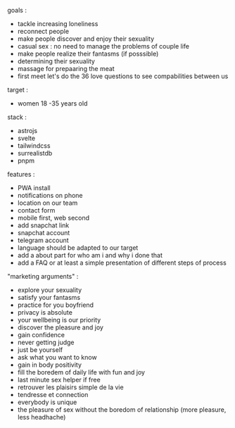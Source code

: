 goals :
 - tackle increasing loneliness
 - reconnect people
 - make people discover and enjoy their sexuality
 - casual sex : no need to manage the problems of couple life
 - make people realize their fantasms (if posssible)
 - determining their sexuality
 - massage for prepaaring the meat
 - first meet let's do the 36 love questions to see compabilities between us


target :
 - women 18 -35 years old

stack :
 - astrojs
 - svelte
 - tailwindcss
 - surrealistdb
 - pnpm

features :
 - PWA install
 - notifications on phone
 - location on our team
 - contact form
 - mobile first, web second
 - add snapchat link
 - snapchat account
 - telegram account
 - language should be adapted to our target
 - add a about part for who am i and why i done that
 - add a FAQ or at least a simple presentation of different steps of process

 "marketing arguments" :
 - explore your sexuality
 - satisfy your fantasms
 - practice for you boyfriend
 - privacy is absolute
 - your wellbeing is our priority
 - discover the pleasure and joy
 - gain confidence
 - never getting judge
 - just be yourself
 - ask what you want to know
 - gain in body positivity
 - fill the boredem of daily life with fun and joy
 - last minute sex helper if free
 - retrouver les plaisirs simple de la vie
 - tendresse et connection
 - everybody is unique
 - the pleasure of sex without the boredom of relationship (more pleasure, less headhache)
